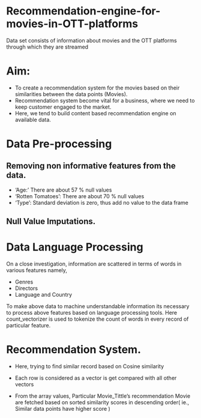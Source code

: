 # Recommendation-engine-for-movies-in-OTT-platforms
Data set consists of information about movies and the OTT platforms through which they are streamed

# Aim:
 * To create a recommendation system for the movies based on their similarities between the data points (Movies).
 * Recommendation system become vital for a business, where we need to keep customer engaged to the market.
 * Here, we tend to build content based recommendation engine on available data.

# Data Pre-processing
## Removing non informative features from the data.
 * ‘Age:’ There are about 57 % null values
 * ‘Rotten Tomatoes’: There are about 70 % null values
 * ‘Type’: Standard deviation is zero, thus add no value to the data frame

## Null Value Imputations.

# Data Language Processing
On a close investigation, information are scattered in terms of words in various features namely, 
 * Genres
 * Directors
 * Language and Country


To make above data to machine understandable information its necessary to process above features based on language processing  tools.
Here count_vectorizer is used to tokenize the count of  words in every record of particular feature.

# Recommendation System.
 * Here, trying to find similar record based on Cosine similarity

 * Each row is considered as a vector is get compared with all other vectors

 * From the array values, Particular Movie_Tittle’s recommendation Movie are fetched based on sorted similarity scores in descending order( ie., Similar data points have higher score )


